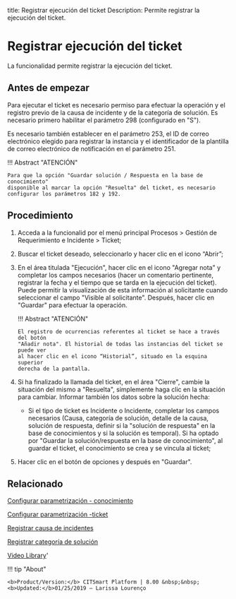 title: Registrar ejecución del ticket
Description: Permite registrar la ejecución del ticket.
# Registrar ejecución del ticket

La funcionalidad permite registrar la ejecución del ticket.

Antes de empezar
----------------

Para ejecutar el ticket es necesario permiso para efectuar la operación y el
registro previo de la causa de incidente y de la categoría de solución. Es
necesario primero habilitar el parámetro 298 (configurado en "S").

Es necesario también establecer en el parámetro 253, el ID de correo electrónico
elegido para registrar la instancia y el identificador de la plantilla de correo
electrónico de notificación en el parámetro 251.

!!! Abstract "ATENCIÓN"

    Para que la opción "Guardar solución / Respuesta en la base de conocimiento"
    disponible al marcar la opción "Resuelta" del ticket, es necesario
    configurar los parámetros 182 y 192.


Procedimiento
-------------

1.  Acceda a la funcionalid por el menú principal Procesos \> Gestión de
    Requerimiento e Incidente \> Ticket;

2.  Buscar el ticket deseado, seleccionarlo y hacer clic en el icono “Abrir”;

3.  En el área titulada "Ejecución", hacer clic en el icono "Agregar nota" y
    completar los campos necesarios (hacer un comentario pertinente, registrar
    la fecha y el tiempo que se tarda en la ejecución del ticket). Puede
    permitir la visualización de esta información al solicitante cuando
    seleccionar el campo "Visible al solicitante". Después, hacer clic en
    "Guardar" para efectuar la operación.

    !!! Abstract "ATENCIÓN"

        El registro de ocurrencias referentes al ticket se hace a través del botón
        "Añadir nota". El historial de todas las instancias del ticket se puede ver
        al hacer clic en el icono “Historial”, situado en la esquina superior
        derecha de la pantalla.

4.  Si ha finalizado la llamada del ticket, en el área "Cierre", cambie la
    situación del mismo a "Resuelta", simplemente haga clic en la situación para
    cambiar. Informar también los datos sobre la solución hecha:  

       -  Si el tipo de ticket es Incidente o Incidente, completar los campos
          necesarios (Causa, categoría de solución, detalle de la causa, solución
          de respuesta, definir si la "solución de respuesta" en la base de
          conocimientos y si la solución es temporal). Si ha optado por "Guardar
          la solución/respuesta en la base de conocimiento", al guardar el ticket,
          el conocimiento se crea y se vincula al ticket;  

5.  Hacer clic en el botón de opciones y después en "Guardar".

Relacionado
-----------

[Configurar parametrización - conocimiento](/es-es/citsmart-platform-8/platform-administration/parameters-list/configure-parametrization-knowledge.html)

[Configurar parametrización -ticket](/es-es/citsmart-platform-8/platform-administration/parameters-list/configure-parametrization-ticket.html)

[Registrar causa de incidentes](/es-es/citsmart-platform-8/processes/portfolio-and-catalog/configuration/register-cause-incidents.html)

[Registrar categoría de solución](/es-es/citsmart-platform-8/processes/portfolio-and-catalog/configuration/register-solution-category.html)

<i class='fa fa-youtube-play  fa-2x' style='color:#97ce17;vertical-align: middle;'> </i> [Video Library](https://www.youtube.com/playlist?list=PLB5qK2uzf2ROfIFL9F-3s-gomHNzudBEy)'

!!! tip "About"

    <b>Product/Version:</b> CITSmart Platform | 8.00 &nbsp;&nbsp;
    <b>Updated:</b>01/25/2019 – Larissa Lourenço

